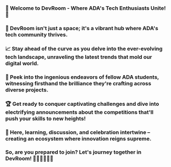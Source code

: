 ### 🚀 Welcome to DevRoom - Where ADA's Tech Enthusiasts Unite! 🎉
### 🌟 DevRoom isn't just a space; it's a vibrant hub where ADA's tech community thrives.

### 📈 Stay ahead of the curve as you delve into the ever-evolving tech landscape, unraveling the latest trends that mold our digital world.

### 👀 Peek into the ingenious endeavors of fellow ADA students, witnessing firsthand the brilliance they're crafting across diverse projects.

### 🏆 Get ready to conquer captivating challenges and dive into electrifying announcements about the competitions that'll push your skills to new heights!

### 🤝 Here, learning, discussion, and celebration intertwine – creating an ecosystem where innovation reigns supreme.

### So, are you prepared to join? Let's journey together in DevRoom! 🚀👩‍💻👨‍💻🎉
